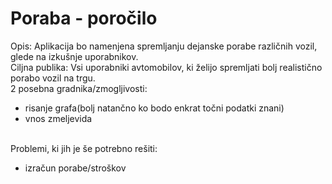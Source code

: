 # Poraba - poročilo
Opis: Aplikacija bo namenjena spremljanju dejanske porabe različnih vozil, glede na izkušnje uporabnikov.<br>
Ciljna publika: Vsi uporabniki avtomobilov, ki želijo spremljati bolj realistično porabo vozil na trgu.<br>
2 posebna gradnika/zmogljivosti:<br>
<ul>
  <li>risanje grafa(bolj natančno ko bodo enkrat točni podatki znani)</li>
  <li>vnos zmeljevida</li>
</ul>
<br>
Problemi, ki jih je še potrebno rešiti:<br>
<ul>
  <li>izračun porabe/stroškov</li>
</ul>  
